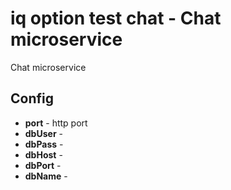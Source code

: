 # iq option test chat - Chat microservice

Chat microservice

## Config

-   **port** - http port
-   **dbUser** -
-   **dbPass** -
-   **dbHost** -
-   **dbPort** -
-   **dbName** -
